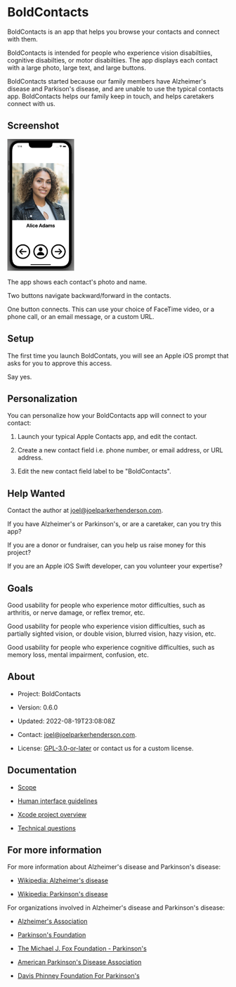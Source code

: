 #  BoldContacts

BoldContacts is an app that helps you browse your contacts and connect with them.

BoldContacts is intended for people who experience vision disabiltiies, cognitive disabilties, or motor disabiltiies. The app displays each contact with a large photo, large text, and large buttons.
 
BoldContacts started because our family members have Alzheimer's disease and Parkison's disease, and are unable to use the typical contacts app. BoldContacts helps our family keep in touch, and helps caretakers connect with us.


## Screenshot

<img src="screenshot.png" height="300">

The app shows each contact's photo and name.

Two buttons navigate backward/forward in the contacts.

One button connects. This can use your choice of FaceTime video, or a phone call, or an email message, or a custom URL.


## Setup

The first time you launch BoldContats, you will see an Apple iOS prompt that asks for you to approve this access.

Say yes.


## Personalization

You can personalize how your BoldContacts app will connect to your contact:

1. Launch your typical Apple Contacts app, and edit the contact.

2. Create a new contact field i.e. phone number, or email address, or URL address.

3. Edit the new contact field label to be "BoldContacts".


## Help Wanted

Contact the author at <a href="mailto:joel@joelparkerhenderson.com">joel@joelparkerhenderson.com</a>.

If you have Alzheimer's or Parkinson's, or are a caretaker, can you try this app?

If you are a donor or fundraiser, can you help us raise money for this project? 

If you are an Apple iOS Swift developer, can you volunteer your expertise?


## Goals

Good usability for people who experience motor difficulties, 
such as arthritis, or nerve damage, or reflex tremor, etc. 

Good usability for people who experience vision difficulties,
such as partially sighted vision, or double vision, blurred vision, hazy vision, etc. 

Good usability for people who experience cognitive difficulties,
such as memory loss, mental impairment, confusion, etc. 


## About

* Project: BoldContacts

* Version: 0.6.0

* Updated: 2022-08-19T23:08:08Z

* Contact: <a href="mailto:joel@joelparkerhenderson.com">joel@joelparkerhenderson.com</a>.

* License: <a href="https://spdx.org/licenses/GPL-3.0-or-later.html">GPL-3.0-or-later</a> or contact us for a custom license. 


## Documentation

* [Scope](doc/scope.md)

* [Human interface guidelines](doc/human-interface-guidelines.md)

* [Xcode project overview](doc/xcode-project-overview.md)

* [Technical questions](doc/technical-questions.md)


## For more information

For more information about Alzheimer's disease and Parkinson's disease:

* [Wikipedia: Alzheimer's disease](https://wikipedia.org/wiki/Alzheimer's_disease)

* [Wikipedia: Parkinson's disease](https://wikipedia.org/wiki/Parkinson's_disease)

For organizations involved in Alzheimer's disease and Parkinson's disease:

* [Alzheimer's Association](https://www.alz.org)

* [Parkinson's Foundation](https://www.parkinson.org)

* [The Michael J. Fox Foundation - Parkinson's](https://www.michaeljfox.org)

* [American Parkinson's Disease Association](https://www.apdaparkinson.org)

* [Davis Phinney Foundation For Parkinson's](https://davisphinneyfoundation.org)
